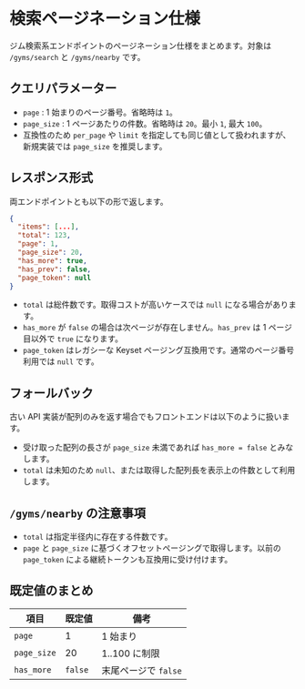 # 検索ページネーション仕様

ジム検索系エンドポイントのページネーション仕様をまとめます。対象は `/gyms/search` と `/gyms/nearby` です。

## クエリパラメーター

- `page` : 1 始まりのページ番号。省略時は `1`。
- `page_size` : 1 ページあたりの件数。省略時は `20`。最小 `1`, 最大 `100`。
- 互換性のため `per_page` や `limit` を指定しても同じ値として扱われますが、新規実装では `page_size` を推奨します。

## レスポンス形式

両エンドポイントとも以下の形で返します。

```json
{
  "items": [...],
  "total": 123,
  "page": 1,
  "page_size": 20,
  "has_more": true,
  "has_prev": false,
  "page_token": null
}
```

- `total` は総件数です。取得コストが高いケースでは `null` になる場合があります。
- `has_more` が `false` の場合は次ページが存在しません。`has_prev` は 1 ページ目以外で `true` になります。
- `page_token` はレガシーな Keyset ページング互換用です。通常のページ番号利用では `null` です。

## フォールバック

古い API 実装が配列のみを返す場合でもフロントエンドは以下のように扱います。

- 受け取った配列の長さが `page_size` 未満であれば `has_more = false` とみなします。
- `total` は未知のため `null`、または取得した配列長を表示上の件数として利用します。

## `/gyms/nearby` の注意事項

- `total` は指定半径内に存在する件数です。
- `page` と `page_size` に基づくオフセットページングで取得します。以前の `page_token` による継続トークンも互換用に受け付けます。

## 既定値のまとめ

| 項目      | 既定値 | 備考               |
|-----------|--------|--------------------|
| `page`    | 1      | 1 始まり           |
| `page_size` | 20   | 1..100 に制限      |
| `has_more` | `false` | 末尾ページで `false` |

